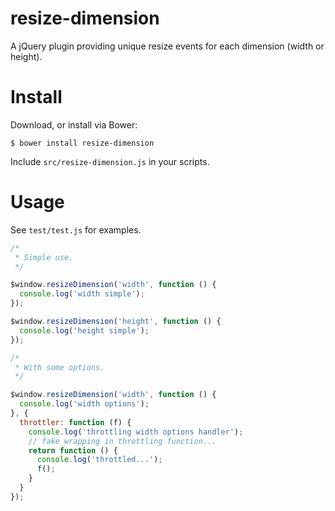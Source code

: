 # resize-dimension

A jQuery plugin providing unique resize events for each dimension (width or height).

# Install

Download, or install via Bower:

`$ bower install resize-dimension`

Include `src/resize-dimension.js` in your scripts.

# Usage

See `test/test.js` for examples.

```js
/*
 * Simple use.
 */

$window.resizeDimension('width', function () {
  console.log('width simple');
});

$window.resizeDimension('height', function () {
  console.log('height simple');
});

/*
 * With some options.
 */

$window.resizeDimension('width', function () {
  console.log('width options');
}, {
  throttler: function (f) {
    console.log('throttling width options handler');
    // fake wrapping in throttling function...
    return function () {
      console.log('throttled...');
      f();
    }
  }
});
```
